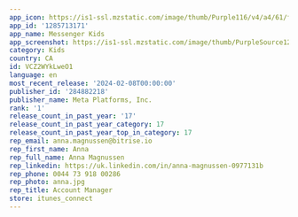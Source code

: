 ```yaml
---
app_icon: https://is1-ssl.mzstatic.com/image/thumb/Purple116/v4/a4/61/f0/a461f011-e735-4803-c225-a49b076a80ab/icon-0-0-1x_U007emarketing-0-7-0-85-220.png/1024x1024bb.png
app_id: '1285713171'
app_name: Messenger Kids
app_screenshot: https://is1-ssl.mzstatic.com/image/thumb/PurpleSource126/v4/3e/9c/c3/3e9cc33c-ceea-dba1-9d85-20bde989563d/a36ea423-d19a-4d3e-873c-6020ab1e93d5_MK_Apple_6.5inch_1.jpg/1284x2778bb.png
category: Kids
country: CA
id: VCZ2WYkLweO1
language: en
most_recent_release: '2024-02-08T00:00:00'
publisher_id: '284882218'
publisher_name: Meta Platforms, Inc.
rank: '1'
release_count_in_past_year: '17'
release_count_in_past_year_category: 17
release_count_in_past_year_top_in_category: 17
rep_email: anna.magnussen@bitrise.io
rep_first_name: Anna
rep_full_name: Anna Magnussen
rep_linkedin: https://uk.linkedin.com/in/anna-magnussen-0977131b
rep_phone: 0044 73 918 00286
rep_photo: anna.jpg
rep_title: Account Manager
store: itunes_connect
---
```

